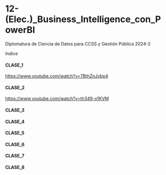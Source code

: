 # 12-(Elec.)_Business_Intelligence_con_PowerBI
Diplomatura de Ciencia de Datos para CCSS y Gestión Pública 2024-2 

Indice

#### CLASE_1

https://www.youtube.com/watch?v=7BthZnJvbp4

#### CLASE_2

https://www.youtube.com/watch?v=th349-o1KVM

#### CLASE_3

#### CLASE_4

#### CLASE_5

#### CLASE_6

#### CLASE_7

#### CLASE_8
